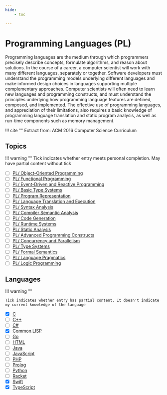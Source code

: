 ```yaml
---
hide:
    - toc

---
```


# Programming Languages (PL)

Programming languages are the medium through which programmers precisely describe
concepts, formulate algorithms, and reason about solutions. In the course of a career, a computer
scientist will work with many different languages, separately or together. Software developers
must understand the programming models underlying different languages and make informed
design choices in languages supporting multiple complementary approaches. Computer
scientists will often need to learn new languages and programming constructs, and must
understand the principles underlying how programming language features are defined,
composed, and implemented. The effective use of programming languages, and appreciation of
their limitations, also requires a basic knowledge of programming language translation and static
program analysis, as well as run-time components such as memory management.

!!! cite ""
    Extract from: ACM 2016 Computer Science Curriculum

## Topics

!!! warning ""
    Tick indicates whether entry meets personal completion. May have partial content without tick

- [ ] [PL/ Object-Oriented Programming](01_Object-Oriented-Programming.md)
- [ ] [PL/ Functional Programming](02_Functional-Programming.md)
- [ ] [PL/ Event-Driven and Reactive Programming](03_Event-Driven-Reactive-Programming.md)
- [ ] [PL/ Basic Type Systems](04_Basic-Type-Systems.md)
- [ ] [PL/ Program Representation](05_Program-Representation.md)
- [ ] [PL/ Language Translation and Execution](06_Language-Translation-Execution.md)
- [ ] [PL/ Syntax Analysis](07_Syntax-Analysis.md)
- [ ] [PL/ Compiler Semantic Analysis](08_Compiler-Semantic-Analysis.md)
- [ ] [PL/ Code Generation](09_Code-Generation.md)
- [ ] [PL/ Runtime Systems](10_Runtime-Systems.md)
- [ ] [PL/ Static Analysis](11_Static-Analysis.md)
- [ ] [PL/ Advanced Programming Constructs](12_Advanced-Programming-Constructs.md)
- [ ] [PL/ Concurrency and Parallelism](13_Concurrency-Parallelism.md)
- [ ] [PL/ Type Systems](14_Type-Systems.md)
- [ ] [PL/ Formal Semantics](15_Formal-Semantics.md)
- [ ] [PL/ Language Pragmatics](16_Language-Pragmatics.md)
- [ ] [PL/ Logic Programming](17_Logic-Programming.md)

## Languages

!!! warning ""

    Tick indicates whether entry has partial content. It doesn't indicate my current knowledge of the language

- [x] [C](Languages/C.md)
- [ ] [C++](Languages/C++.md)
- [ ] [C#](Languages/C#.md)
- [x] [Common LISP](Languages/Common-LISP.md)
- [ ] [Go](Languages/Go.md)
- [ ] [HTML](Languages/HTML.md)
- [ ] [Java](Languages/Java.md)
- [ ] [JavaScript](Languages/JavaScript.md)
- [ ] [PHP](Languages/PHP.md)
- [ ] [Prolog](Languages/Prolog.md)
- [ ] [Python](Languages/Python.md)
- [ ] [Racket](Languages/Racket.md)
- [x] [Swift](Languages/Swift.md)
- [x] [TypeScript](Languages/TypeScript.md)